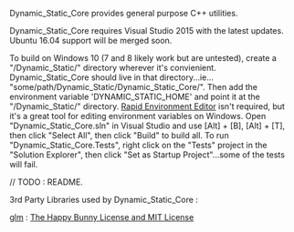 Dynamic_Static_Core provides general purpose C++ utilities.

Dynamic_Static_Core requires Visual Studio 2015 with the latest updates.
Ubuntu 16.04 support will be merged soon.

To build on Windows 10 (7 and 8 likely work but are untested), create a "/Dynamic_Static/" directory wherever it's convienient.
Dynamic_Static_Core should live in that directory...ie... "some/path/Dynamic_Static/Dynamic_Static_Core/".
Then add the environment variable 'DYNAMIC_STATIC_HOME' and point it at the "/Dynamic_Static/" directory.
[Rapid Environment Editor](https://www.rapidee.com/en/about) isn't required, but it's a great tool for editing environment variables on Windows.
Open "Dynamic_Static_Core.sln" in Visual Studio and use [Alt] + [B], [Alt] + [T], then click "Select All", then click "Build" to build all.
To run "Dynamic_Static_Core.Tests", right click on the "Tests" project in the "Solution Explorer", then click "Set as Startup Project"...some of the tests will fail.

// TODO : README.

3rd Party Libraries used by Dynamic_Static_Core :

[glm](http://glm.g-truc.net/0.9.8/index.html) : [The Happy Bunny License and MIT License](http://glm.g-truc.net/copying.txt)

